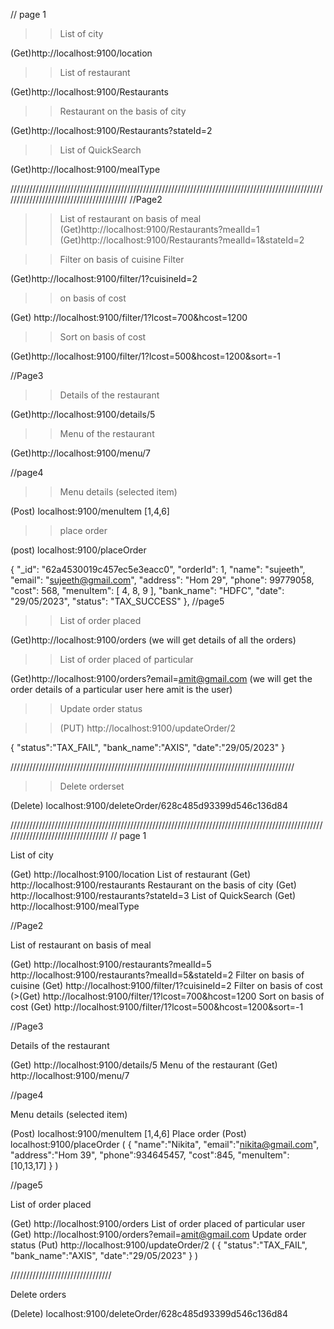 // page 1

>>List of city

(Get)http://localhost:9100/location

>>List of restaurant

(Get)http://localhost:9100/Restaurants

 >>Restaurant on the basis of city

(Get)http://localhost:9100/Restaurants?stateId=2

 >> List of QuickSearch

(Get)http://localhost:9100/mealType

////////////////////////////////////////////////////////////////////////////////////////////////////////////////////////////////////////
//Page2

>>List of restaurant on basis of meal  
(Get)http://localhost:9100/Restaurants?mealId=1
(Get)http://localhost:9100/Restaurants?mealId=1&stateId=2

 >>Filter on basis of cuisine Filter 

 (Get)http://localhost:9100/filter/1?cuisineId=2 

 >>on basis of cost 

(Get) http://localhost:9100/filter/1?lcost=700&hcost=1200

 >>Sort on basis of cost

(Get)http://localhost:9100/filter/1?lcost=500&hcost=1200&sort=-1


//Page3

>>Details of the restaurant 

(Get)http://localhost:9100/details/5 

>>Menu of the restaurant

(Get)http://localhost:9100/menu/7

//page4

>>Menu details (selected item) 

(Post) localhost:9100/menuItem [1,4,6]

>>place order

(post) localhost:9100/placeOrder 

  {
        "_id": "62a4530019c457ec5e3eacc0",
        "orderId": 1,
        "name": "sujeeth",
        "email": "sujeeth@gmail.com",
        "address": "Hom 29",
        "phone": 99779058,
        "cost": 568,
        "menuItem": [
            4,
            8,
            9
        ],
        "bank_name": "HDFC",
        "date": "29/05/2023",
        "status": "TAX_SUCCESS"
    },
//page5

>>List of order placed

(Get)http://localhost:9100/orders    (we will get details of all the orders)

 >>List of order placed of particular 

 (Get)http://localhost:9100/orders?email=amit@gmail.com    (we will get the order details of a particular user here amit is the user)
 
  >>Update order status

>>(PUT) http://localhost:9100/updateOrder/2 

{
    "status":"TAX_FAIL",
    "bank_name":"AXIS",
    "date":"29/05/2023"
}

 //////////////////////////////////////////////////////////////////////////////////////////


>>Delete orderset 

(Delete) localhost:9100/deleteOrder/628c485d93399d546c136d84













//////////////////////////////////////////////////////////////////////////////////////////////////////////////////////////////////
// page 1

List of city

(Get) http://localhost:9100/location List of restaurant (Get) http://localhost:9100/restaurants Restaurant on the basis of city (Get) http://localhost:9100/restaurants?stateId=3 List of QuickSearch (Get) http://localhost:9100/mealType

//Page2

List of restaurant on basis of meal

(Get) http://localhost:9100/restaurants?mealId=5 http://localhost:9100/restaurants?mealId=5&stateId=2 Filter on basis of cuisine (Get) http://localhost:9100/filter/1?cuisineId=2 Filter on basis of cost (>(Get) http://localhost:9100/filter/1?lcost=700&hcost=1200 Sort on basis of cost (Get) http://localhost:9100/filter/1?lcost=500&hcost=1200&sort=-1

//Page3

Details of the restaurant

(Get) http://localhost:9100/details/5 Menu of the restaurant (Get) http://localhost:9100/menu/7

//page4

Menu details (selected item)

(Post) localhost:9100/menuItem [1,4,6] Place order (Post) localhost:9100/placeOrder ( { "name":"Nikita", "email":"nikita@gmail.com", "address":"Hom 39", "phone":934645457, "cost":845, "menuItem":[10,13,17] } )

//page5

List of order placed

(Get) http://localhost:9100/orders List of order placed of particular user (Get) http://localhost:9100/orders?email=amit@gmail.com Update order status (Put) http://localhost:9100/updateOrder/2 ( { "status":"TAX_FAIL", "bank_name":"AXIS", "date":"29/05/2023" }
)

////////////////////////////////

Delete orders

(Delete) localhost:9100/deleteOrder/628c485d93399d546c136d84
